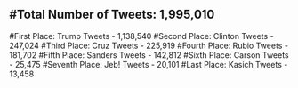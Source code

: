 #Total Number of Tweets: 1,995,010 
---
#First Place: Trump Tweets - 1,138,540
#Second Place: Clinton Tweets - 247,024
#Third Place: Cruz Tweets - 225,919
#Fourth Place: Rubio Tweets - 181,702
#Fifth Place: Sanders Tweets - 142,812
#Sixth Place: Carson Tweets - 25,475
#Seventh Place: Jeb! Tweets - 20,101
#Last Place: Kasich Tweets - 13,458
